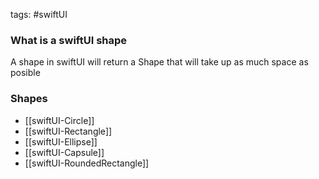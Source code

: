 tags: #swiftUI 

### What is a swiftUI shape
A shape in swiftUI will return a Shape that will take up as much space as posible

### Shapes
- [[swiftUI-Circle]]
- [[swiftUI-Rectangle]]
- [[swiftUI-Ellipse]]
- [[swiftUI-Capsule]]
- [[swiftUI-RoundedRectangle]]